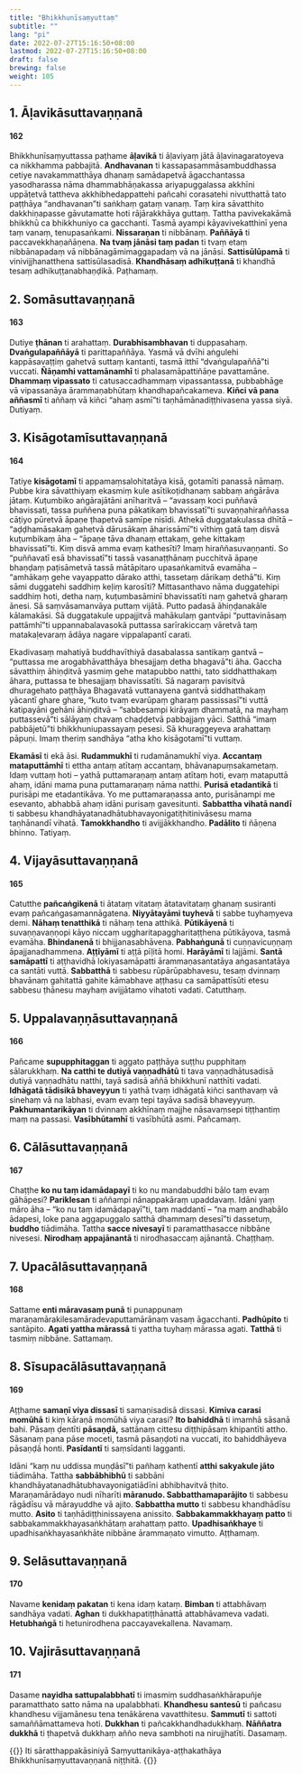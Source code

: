 ```yaml
---
title: "Bhikkhunīsaṃyuttaṃ"
subtitle: ""
lang: "pi"
date: 2022-07-27T15:16:50+08:00
lastmod: 2022-07-27T15:16:50+08:00
draft: false
brewing: false
weight: 105
---
```


## 1. Āḷavikāsuttavaṇṇanā

#### 162

Bhikkhunīsaṃyuttassa paṭhame **āḷavikā** ti āḷaviyaṃ jātā āḷavinagaratoyeva ca nikkhamma pabbajitā. **Andhavanan** ti kassapasammāsambuddhassa cetiye navakammatthāya dhanaṃ samādapetvā āgacchantassa yasodharassa nāma dhammabhāṇakassa ariyapuggalassa akkhīni uppāṭetvā tattheva akkhibhedappattehi pañcahi corasatehi nivutthattā tato paṭṭhāya “andhavanan”ti saṅkhaṃ gataṃ vanaṃ. Taṃ kira sāvatthito dakkhiṇapasse gāvutamatte hoti rājārakkhāya guttaṃ. Tattha pavivekakāmā bhikkhū ca bhikkhuniyo ca gacchanti. Tasmā ayampi kāyavivekatthinī yena taṃ vanaṃ, tenupasaṅkami. **Nissaraṇan** ti nibbānaṃ. **Paññāyā** ti paccavekkhaṇañāṇena. **Na tvaṃ jānāsi taṃ padan** ti tvaṃ etaṃ nibbānapadaṃ vā nibbānagāmimaggapadaṃ vā na jānāsi. **Sattisūlūpamā** ti vinivijjhanatthena sattisūlasadisā. **Khandhāsaṃ adhikuṭṭanā** ti khandhā tesaṃ adhikuṭṭanabhaṇḍikā. Paṭhamaṃ.

## 2. Somāsuttavaṇṇanā

#### 163

Dutiye **ṭhānan** ti arahattaṃ. **Durabhisambhavan** ti duppasahaṃ. **Dvaṅgulapaññāyā** ti parittapaññāya. Yasmā vā dvīhi aṅgulehi kappāsavaṭṭiṃ gahetvā suttaṃ kantanti, tasmā itthī “dvaṅgulapaññā”ti vuccati. **Ñāṇamhi vattamānamhī** ti phalasamāpattiñāṇe pavattamāne. **Dhammaṃ vipassato** ti catusaccadhammaṃ vipassantassa, pubbabhāge vā vipassanāya ārammaṇabhūtaṃ khandhapañcakameva. **Kiñci vā pana aññasmī** ti aññaṃ vā kiñci “ahaṃ asmī”ti taṇhāmānadiṭṭhivasena yassa siyā. Dutiyaṃ.

## 3. Kisāgotamīsuttavaṇṇanā

#### 164

Tatiye **kisāgotamī** ti appamaṃsalohitatāya kisā, gotamīti panassā nāmaṃ. Pubbe kira sāvatthiyaṃ ekasmiṃ kule asītikoṭidhanaṃ sabbaṃ aṅgārāva jātaṃ. Kuṭumbiko aṅgārajātāni anīharitvā – “avassaṃ koci puññavā bhavissati, tassa puññena puna pākatikaṃ bhavissatī”ti suvaṇṇahiraññassa cāṭiyo pūretvā āpaṇe ṭhapetvā samīpe nisīdi. Athekā duggatakulassa dhītā – “aḍḍhamāsakaṃ gahetvā dārusākaṃ āharissāmī”ti vīthiṃ gatā taṃ disvā kuṭumbikaṃ āha – “āpaṇe tāva dhanaṃ ettakaṃ, gehe kittakaṃ bhavissatī”ti. Kiṃ disvā amma evaṃ kathesīti? Imaṃ hiraññasuvaṇṇanti. So “puññavatī esā bhavissatī”ti tassā vasanaṭṭhānaṃ pucchitvā āpaṇe bhaṇḍaṃ paṭisāmetvā tassā mātāpitaro upasaṅkamitvā evamāha – “amhākaṃ gehe vayappatto dārako atthi, tassetaṃ dārikaṃ dethā”ti. Kiṃ sāmi duggatehi saddhiṃ keḷiṃ karosīti? Mittasanthavo nāma duggatehipi saddhiṃ hoti, detha naṃ, kuṭumbasāminī bhavissatīti naṃ gahetvā gharaṃ ānesi. Sā saṃvāsamanvāya puttaṃ vijātā. Putto padasā āhiṇḍanakāle kālamakāsi. Sā duggatakule uppajjitvā mahākulaṃ gantvāpi “puttavināsaṃ pattāmhī”ti uppannabalavasokā puttassa sarīrakiccaṃ vāretvā taṃ matakaḷevaraṃ ādāya nagare vippalapantī carati.

Ekadivasaṃ mahatiyā buddhavīthiyā dasabalassa santikaṃ gantvā – “puttassa me arogabhāvatthāya bhesajjaṃ detha bhagavā”ti āha. Gaccha sāvatthiṃ āhiṇḍitvā yasmiṃ gehe matapubbo natthi, tato siddhatthakaṃ āhara, puttassa te bhesajjaṃ bhavissatīti. Sā nagaraṃ pavisitvā dhuragehato paṭṭhāya Bhagavatā vuttanayena gantvā siddhatthakaṃ yācantī ghare ghare, “kuto tvaṃ evarūpaṃ gharaṃ passissasī”ti vuttā katipayāni gehāni āhiṇḍitvā – “sabbesampi kirāyaṃ dhammatā, na mayhaṃ puttassevā”ti sālāyaṃ chavaṃ chaḍḍetvā pabbajjaṃ yāci. Satthā “imaṃ pabbājetū”ti bhikkhuniupassayaṃ pesesi. Sā khuraggeyeva arahattaṃ pāpuṇi. Imaṃ theriṃ sandhāya “atha kho kisāgotamī”ti vuttaṃ.

**Ekamāsī** ti ekā āsi. **Rudammukhī** ti rudamānamukhī viya. **Accantaṃ mataputtāmhī** ti ettha antaṃ atītaṃ accantaṃ, bhāvanapuṃsakametaṃ. Idaṃ vuttaṃ hoti – yathā puttamaraṇaṃ antaṃ atītaṃ hoti, evaṃ mataputtā ahaṃ, idāni mama puna puttamaraṇaṃ nāma natthi. **Purisā etadantikā** ti purisāpi me etadantikāva. Yo me puttamaraṇassa anto, purisānampi me esevanto, abhabbā ahaṃ idāni purisaṃ gavesitunti. **Sabbattha vihatā nandī** ti sabbesu khandhāyatanadhātubhavayonigatiṭhitinivāsesu mama taṇhānandī vihatā. **Tamokkhandho** ti avijjākkhandho. **Padālito** ti ñāṇena bhinno. Tatiyaṃ.

## 4. Vijayāsuttavaṇṇanā

#### 165

Catutthe **pañcaṅgikenā** ti ātataṃ vitataṃ ātatavitataṃ ghanaṃ susiranti evaṃ pañcaṅgasamannāgatena. **Niyyātayāmi tuyhevā** ti sabbe tuyhaṃyeva demi. **Nāhaṃ tenatthikā** ti nāhaṃ tena atthikā. **Pūtikāyenā** ti suvaṇṇavaṇṇopi kāyo niccaṃ uggharitapaggharitaṭṭhena pūtikāyova, tasmā evamāha. **Bhindanenā** ti bhijjanasabhāvena. **Pabhaṅgunā** ti cuṇṇavicuṇṇaṃ āpajjanadhammena. **Aṭṭīyāmī** ti aṭṭā pīḷitā homi. **Harāyāmī** ti lajjāmi. **Santā samāpattī** ti aṭṭhavidhā lokiyasamāpatti ārammaṇasantatāya aṅgasantatāya ca santāti vuttā. **Sabbatthā** ti sabbesu rūpārūpabhavesu, tesaṃ dvinnaṃ bhavānaṃ gahitattā gahite kāmabhave aṭṭhasu ca samāpattīsūti etesu sabbesu ṭhānesu mayhaṃ avijjātamo vihatoti vadati. Catutthaṃ.

## 5. Uppalavaṇṇāsuttavaṇṇanā

#### 166

Pañcame **supupphitaggan** ti aggato paṭṭhāya suṭṭhu pupphitaṃ sālarukkhaṃ. **Na catthi te dutiyā vaṇṇadhātū** ti tava vaṇṇadhātusadisā dutiyā vaṇṇadhātu natthi, tayā sadisā aññā bhikkhunī natthīti vadati. **Idhāgatā tādisikā bhaveyyun** ti yathā tvaṃ idhāgatā kiñci santhavaṃ vā sinehaṃ vā na labhasi, evam evaṃ tepi tayāva sadisā bhaveyyuṃ. **Pakhumantarikāyan** ti dvinnaṃ akkhīnaṃ majjhe nāsavaṃsepi tiṭṭhantiṃ maṃ na passasi. **Vasībhūtamhī** ti vasībhūtā asmi. Pañcamaṃ.

## 6. Cālāsuttavaṇṇanā

#### 167

Chaṭṭhe **ko nu taṃ idamādapayī** ti ko nu mandabuddhi bālo taṃ evaṃ gāhāpesi? **Pariklesan** ti aññampi nānappakāraṃ upaddavaṃ. Idāni yaṃ māro āha – “ko nu taṃ idamādapayī”ti, taṃ maddantī – “na maṃ andhabālo ādapesi, loke pana aggapuggalo satthā dhammaṃ desesī”ti dassetuṃ, **buddho** tiādimāha. Tattha **sacce nivesayī** ti paramatthasacce nibbāne nivesesi. **Nirodhaṃ appajānantā** ti nirodhasaccaṃ ajānantā. Chaṭṭhaṃ.

## 7. Upacālāsuttavaṇṇanā

#### 168

Sattame **enti māravasaṃ punā** ti punappunaṃ maraṇamārakilesamāradevaputtamārānaṃ vasaṃ āgacchanti. **Padhūpito** ti santāpito. **Agati yattha mārassā** ti yattha tuyhaṃ mārassa agati. **Tatthā** ti tasmiṃ nibbāne. Sattamaṃ.

## 8. Sīsupacālāsuttavaṇṇanā

#### 169

Aṭṭhame **samaṇī viya dissasī** ti samaṇisadisā dissasi. **Kimiva carasi momūhā** ti kiṃ kāraṇā momūhā viya carasi? **Ito bahiddhā** ti imamhā sāsanā bahi. Pāsaṃ ḍentīti **pāsaṇḍā,** sattānaṃ cittesu diṭṭhipāsaṃ khipantīti attho. Sāsanaṃ pana pāse moceti, tasmā pāsaṇḍoti na vuccati, ito bahiddhāyeva pāsaṇḍā honti. **Pasīdantī** ti saṃsīdanti lagganti.

Idāni “kaṃ nu uddissa muṇḍāsī”ti pañhaṃ kathentī **atthi sakyakule jāto** tiādimāha. Tattha **sabbābhibhū** ti sabbāni khandhāyatanadhātubhavayonigatiādīni abhibhavitvā ṭhito. Maraṇamārādayo nudi nīharīti **māranudo. Sabbatthamaparājito** ti sabbesu rāgādīsu vā mārayuddhe vā ajito. **Sabbattha mutto** ti sabbesu khandhādīsu mutto. **Asito** ti taṇhādiṭṭhinissayena anissito. **Sabbakammakkhayaṃ patto** ti sabbakammakkhayasaṅkhātaṃ arahattaṃ patto. **Upadhisaṅkhaye** ti upadhisaṅkhayasaṅkhāte nibbāne ārammaṇato vimutto. Aṭṭhamaṃ.

## 9. Selāsuttavaṇṇanā

#### 170

Navame **kenidaṃ pakatan** ti kena idaṃ kataṃ. **Bimban** ti attabhāvaṃ sandhāya vadati. **Aghan** ti dukkhapatiṭṭhānattā attabhāvameva vadati. **Hetubhaṅgā** ti hetunirodhena paccayavekallena. Navamaṃ.

## 10. Vajirāsuttavaṇṇanā

#### 171

Dasame **nayidha sattupalabbhatī** ti imasmiṃ suddhasaṅkhārapuñje paramatthato satto nāma na upalabbhati. **Khandhesu santesū** ti pañcasu khandhesu vijjamānesu tena tenākārena vavatthitesu. **Sammutī** ti sattoti samaññāmattameva hoti. **Dukkhan** ti pañcakkhandhadukkhaṃ. **Nāññatra dukkhā** ti ṭhapetvā dukkhaṃ añño neva sambhoti na nirujjhatīti. Dasamaṃ.

{{<eof>}}
    Iti sāratthappakāsiniyā Saṃyuttanikāya-aṭṭhakathāya<br>
    Bhikkhunīsaṃyuttavaṇṇanā niṭṭhitā.
{{</eof>}}